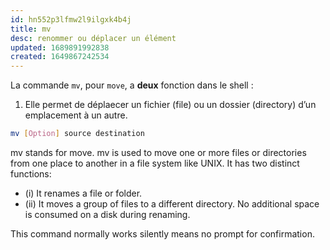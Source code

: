```yaml
---
id: hn552p3lfmw2l9ilgxk4b4j
title: mv
desc: renommer ou déplacer un élément
updated: 1689891992838
created: 1649867242534
---
```


La commande `mv`, pour `move`, a **deux** fonction dans le shell :

1. Elle permet de déplaecer un fichier (file) ou un dossier (directory) d’un emplacement à un autre.

```bash
mv [Option] source destination
```

mv stands for move. mv is used to move one or more files or directories from one place to another in a file system like UNIX. It has two distinct functions: 
- (i) It renames a file or folder. 
- (ii) It moves a group of files to a different directory. 
No additional space is consumed on a disk during renaming.

This command normally works silently means no prompt for confirmation. 